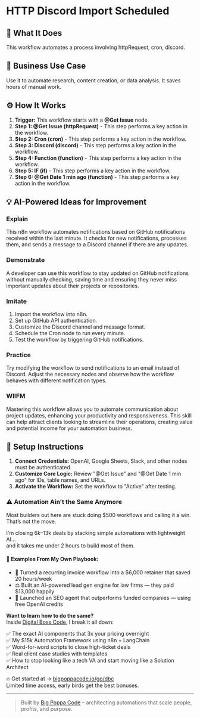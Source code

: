 # HTTP Discord Import Scheduled

## 🚀 What It Does
This workflow automates a process involving httpRequest, cron, discord.

## 💼 Business Use Case
Use it to automate research, content creation, or data analysis. It saves hours of manual work.

## ⚙️ How It Works
1.  **Trigger:** This workflow starts with a **@Get Issue** node.
2. **Step 1: @Get Issue (httpRequest)** - This step performs a key action in the workflow.
3. **Step 2: Cron (cron)** - This step performs a key action in the workflow.
4. **Step 3: Discord (discord)** - This step performs a key action in the workflow.
5. **Step 4: Function (function)** - This step performs a key action in the workflow.
6. **Step 5: IF (if)** - This step performs a key action in the workflow.
7. **Step 6: @Get Date 1 min ago (function)** - This step performs a key action in the workflow.

## 💡 AI-Powered Ideas for Improvement
### Explain
This n8n workflow automates notifications based on GitHub notifications received within the last minute. It checks for new notifications, processes them, and sends a message to a Discord channel if there are any updates.

### Demonstrate
A developer can use this workflow to stay updated on GitHub notifications without manually checking, saving time and ensuring they never miss important updates about their projects or repositories.

### Imitate
1. Import the workflow into n8n.
2. Set up GitHub API authentication.
3. Customize the Discord channel and message format.
4. Schedule the Cron node to run every minute.
5. Test the workflow by triggering GitHub notifications.

### Practice
Try modifying the workflow to send notifications to an email instead of Discord. Adjust the necessary nodes and observe how the workflow behaves with different notification types.

### WIIFM
Mastering this workflow allows you to automate communication about project updates, enhancing your productivity and responsiveness. This skill can help attract clients looking to streamline their operations, creating value and potential income for your automation business.

## 🔧 Setup Instructions
1. **Connect Credentials:** OpenAI, Google Sheets, Slack, and other nodes must be authenticated.
2. **Customize Core Logic:** Review "@Get Issue" and "@Get Date 1 min ago" for IDs, table names, and URLs.
3. **Activate the Workflow:** Set the workflow to "Active" after testing.

### ⚠️ Automation Ain’t the Same Anymore

Most builders out here are stuck doing $500 workflows and calling it a win.  
That’s not the move.  

I'm closing $6k–$13k deals by stacking simple automations with lightweight AI...  
and it takes me under 2 hours to build most of them.

#### 🧠 Examples From My Own Playbook:
- 🔁 Turned a recurring invoice workflow into a $6,000 retainer that saved 20 hours/week  
- ⚖️ Built an AI-powered lead gen engine for law firms — they paid $13,000 happily  
- 🚀 Launched an SEO agent that outperforms funded companies — using free OpenAI credits  

**Want to learn how to do the same?**  
Inside [Digital Boss Code](https://bigpoppacode.io/go/dbc), I break it all down:

✅ The exact AI components that 3x your pricing overnight  
✅ My $15k Automation Framework using n8n + LangChain  
✅ Word-for-word scripts to close high-ticket deals  
✅ Real client case studies with templates  
✅ How to stop looking like a tech VA and start moving like a Solution Architect  

🔥 Get started at → [bigpoppacode.io/go/dbc](https://bigpoppacode.io/go/dbc)  
Limited time access, early birds get the best bonuses.

---
> Built by [Big Poppa Code](https://bigpoppacode.io) – architecting automations that scale people, profits, and purpose.
